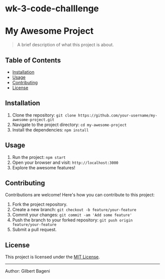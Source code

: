 # wk-3-code-challlenge
# My Awesome Project

> A brief description of what this project is about.

## Table of Contents

- [Installation](#installation)
- [Usage](#usage)
- [Contributing](#contributing)
- [License](#license)

## Installation

1. Clone the repository: `git clone https://github.com/your-username/my-awesome-project.git`
2. Navigate to the project directory: `cd my-awesome-project`
3. Install the dependencies: `npm install`

## Usage

1. Run the project: `npm start`
2. Open your browser and visit: `http://localhost:3000`
3. Explore the awesome features!

## Contributing

Contributions are welcome! Here's how you can contribute to this project:

1. Fork the project repository.
2. Create a new branch: `git checkout -b feature/your-feature`
3. Commit your changes: `git commit -am 'Add some feature'`
4. Push the branch to your forked repository: `git push origin feature/your-feature`
5. Submit a pull request.

## License

This project is licensed under the [MIT License](LICENSE).

---

Author: Gilbert Bageni
